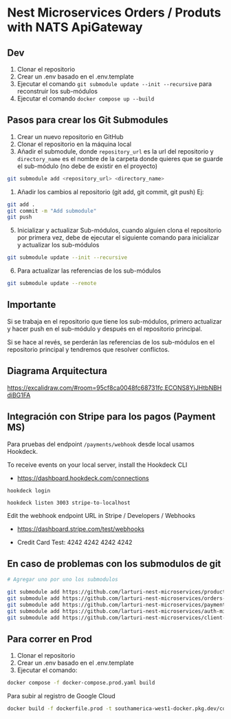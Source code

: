 # Nest Microservices Orders / Produts with NATS ApiGateway

## Dev

1. Clonar el repositorio
2. Crear un .env basado en el .env.template
3. Ejecutar el comando `git submodule update --init --recursive` para reconstruir los sub-módulos
4. Ejecutar el comando `docker compose up --build`

## Pasos para crear los Git Submodules

1. Crear un nuevo repositorio en GitHub
2. Clonar el repositorio en la máquina local
3. Añadir el submodule, donde `repository_url` es la url del repositorio y `directory_name` es el nombre de la carpeta donde quieres que se guarde el sub-módulo (no debe de existir en el proyecto)

```bash
git submodule add <repository_url> <directory_name>
```

1. Añadir los cambios al repositorio (git add, git commit, git push) Ej:

```bash
git add .
git commit -m "Add submodule"
git push
```

5. Inicializar y actualizar Sub-módulos, cuando alguien clona el repositorio por primera vez, debe de ejecutar el siguiente comando para inicializar y actualizar los sub-módulos

```bash
git submodule update --init --recursive
```

6. Para actualizar las referencias de los sub-módulos

```bash
git submodule update --remote
```

## Importante

Si se trabaja en el repositorio que tiene los sub-módulos, primero actualizar y hacer push en el sub-módulo y después en el repositorio principal.

Si se hace al revés, se perderán las referencias de los sub-módulos en el repositorio principal y tendremos que resolver conflictos.

## Diagrama Arquitectura

<https://excalidraw.com/#room=95cf8ca0048fc68731fc,ECONS8YjJHtbNBHdiBG1FA>

## Integración con Stripe para los pagos (Payment MS)

Para pruebas del endpoint `/payments/webhook` desde local usamos Hookdeck.
  
To receive events on your local server, install the Hookdeck CLI

- <https://dashboard.hookdeck.com/connections>

`hookdeck login`

`hookdeck listen 3003 stripe-to-localhost`

Edit the webhook endpoint URL in Stripe / Developers / Webhooks

- <https://dashboard.stripe.com/test/webhooks>

- Credit Card Test: 4242 4242 4242 4242

## En caso de problemas con los submodulos de git

```bash
# Agregar uno por uno los submodulos

git submodule add https://github.com/larturi-nest-microservices/products-microservice.git
git submodule add https://github.com/larturi-nest-microservices/orders-microservice.git
git submodule add https://github.com/larturi-nest-microservices/payments-microservice.git
git submodule add https://github.com/larturi-nest-microservices/auth-microservice.git
git submodule add https://github.com/larturi-nest-microservices/client-gateway.git
```

## Para correr en Prod

1. Clonar el repositorio
2. Crear un .env basado en el .env.template
3. Ejecutar el comando:

```bash
docker compose -f docker-compose.prod.yaml build
```

Para subir al registro de Google Cloud

```bash
docker build -f dockerfile.prod -t southamerica-west1-docker.pkg.dev/cogent-calling-423723-h9/image-registry/orders-ms .
```
